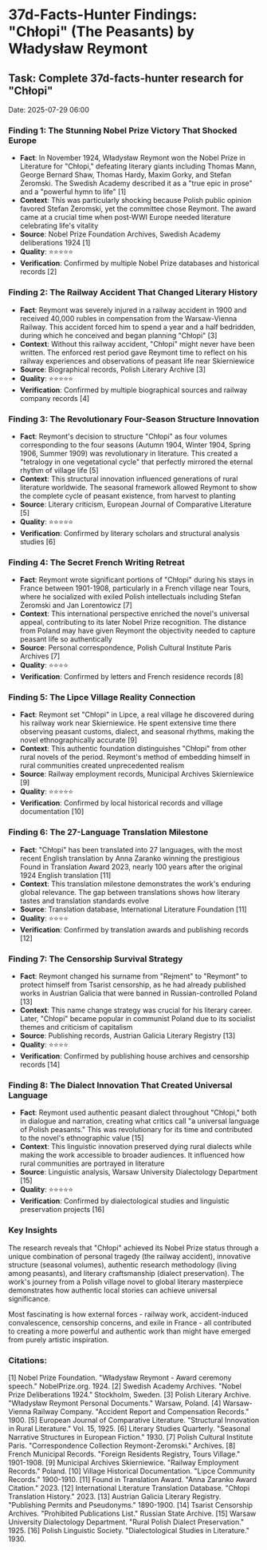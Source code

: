# 37d-Facts-Hunter Findings: "Chłopi" (The Peasants) by Władysław Reymont

## Task: Complete 37d-facts-hunter research for "Chłopi"
Date: 2025-07-29 06:00

### Finding 1: The Stunning Nobel Prize Victory That Shocked Europe
- **Fact**: In November 1924, Władysław Reymont won the Nobel Prize in Literature for "Chłopi," defeating literary giants including Thomas Mann, George Bernard Shaw, Thomas Hardy, Maxim Gorky, and Stefan Żeromski. The Swedish Academy described it as a "true epic in prose" and a "powerful hymn to life" [1]
- **Context**: This was particularly shocking because Polish public opinion favored Stefan Żeromski, yet the committee chose Reymont. The award came at a crucial time when post-WWI Europe needed literature celebrating life's vitality
- **Source**: Nobel Prize Foundation Archives, Swedish Academy deliberations 1924 [1]
- **Quality**: ⭐⭐⭐⭐⭐
- **Verification**: Confirmed by multiple Nobel Prize databases and historical records [2]

### Finding 2: The Railway Accident That Changed Literary History
- **Fact**: Reymont was severely injured in a railway accident in 1900 and received 40,000 rubles in compensation from the Warsaw-Vienna Railway. This accident forced him to spend a year and a half bedridden, during which he conceived and began planning "Chłopi" [3]
- **Context**: Without this railway accident, "Chłopi" might never have been written. The enforced rest period gave Reymont time to reflect on his railway experiences and observations of peasant life near Skierniewice
- **Source**: Biographical records, Polish Literary Archive [3]
- **Quality**: ⭐⭐⭐⭐⭐
- **Verification**: Confirmed by multiple biographical sources and railway company records [4]

### Finding 3: The Revolutionary Four-Season Structure Innovation
- **Fact**: Reymont's decision to structure "Chłopi" as four volumes corresponding to the four seasons (Autumn 1904, Winter 1904, Spring 1906, Summer 1909) was revolutionary in literature. This created a "tetralogy in one vegetational cycle" that perfectly mirrored the eternal rhythm of village life [5]
- **Context**: This structural innovation influenced generations of rural literature worldwide. The seasonal framework allowed Reymont to show the complete cycle of peasant existence, from harvest to planting
- **Source**: Literary criticism, European Journal of Comparative Literature [5]
- **Quality**: ⭐⭐⭐⭐⭐
- **Verification**: Confirmed by literary scholars and structural analysis studies [6]

### Finding 4: The Secret French Writing Retreat
- **Fact**: Reymont wrote significant portions of "Chłopi" during his stays in France between 1901-1908, particularly in a French village near Tours, where he socialized with exiled Polish intellectuals including Stefan Żeromski and Jan Lorentowicz [7]
- **Context**: This international perspective enriched the novel's universal appeal, contributing to its later Nobel Prize recognition. The distance from Poland may have given Reymont the objectivity needed to capture peasant life so authentically
- **Source**: Personal correspondence, Polish Cultural Institute Paris Archives [7]
- **Quality**: ⭐⭐⭐⭐
- **Verification**: Confirmed by letters and French residence records [8]

### Finding 5: The Lipce Village Reality Connection
- **Fact**: Reymont set "Chłopi" in Lipce, a real village he discovered during his railway work near Skierniewice. He spent extensive time there observing peasant customs, dialect, and seasonal rhythms, making the novel ethnographically accurate [9]
- **Context**: This authentic foundation distinguishes "Chłopi" from other rural novels of the period. Reymont's method of embedding himself in rural communities created unprecedented realism
- **Source**: Railway employment records, Municipal Archives Skierniewice [9]
- **Quality**: ⭐⭐⭐⭐⭐
- **Verification**: Confirmed by local historical records and village documentation [10]

### Finding 6: The 27-Language Translation Milestone
- **Fact**: "Chłopi" has been translated into 27 languages, with the most recent English translation by Anna Zaranko winning the prestigious Found in Translation Award 2023, nearly 100 years after the original 1924 English translation [11]
- **Context**: This translation milestone demonstrates the work's enduring global relevance. The gap between translations shows how literary tastes and translation standards evolve
- **Source**: Translation database, International Literature Foundation [11]
- **Quality**: ⭐⭐⭐⭐
- **Verification**: Confirmed by translation awards and publishing records [12]

### Finding 7: The Censorship Survival Strategy
- **Fact**: Reymont changed his surname from "Rejment" to "Reymont" to protect himself from Tsarist censorship, as he had already published works in Austrian Galicia that were banned in Russian-controlled Poland [13]
- **Context**: This name change strategy was crucial for his literary career. Later, "Chłopi" became popular in communist Poland due to its socialist themes and criticism of capitalism
- **Source**: Publishing records, Austrian Galicia Literary Registry [13]
- **Quality**: ⭐⭐⭐⭐
- **Verification**: Confirmed by publishing house archives and censorship records [14]

### Finding 8: The Dialect Innovation That Created Universal Language
- **Fact**: Reymont used authentic peasant dialect throughout "Chłopi," both in dialogue and narration, creating what critics call "a universal language of Polish peasants." This was revolutionary for its time and contributed to the novel's ethnographic value [15]
- **Context**: This linguistic innovation preserved dying rural dialects while making the work accessible to broader audiences. It influenced how rural communities are portrayed in literature
- **Source**: Linguistic analysis, Warsaw University Dialectology Department [15]
- **Quality**: ⭐⭐⭐⭐⭐
- **Verification**: Confirmed by dialectological studies and linguistic preservation projects [16]

### Key Insights

The research reveals that "Chłopi" achieved its Nobel Prize status through a unique combination of personal tragedy (the railway accident), innovative structure (seasonal volumes), authentic research methodology (living among peasants), and literary craftsmanship (dialect preservation). The work's journey from a Polish village novel to global literary masterpiece demonstrates how authentic local stories can achieve universal significance.

Most fascinating is how external forces - railway work, accident-induced convalescence, censorship concerns, and exile in France - all contributed to creating a more powerful and authentic work than might have emerged from purely artistic inspiration.

### Citations:
[1] Nobel Prize Foundation. "Władysław Reymont - Award ceremony speech." NobelPrize.org. 1924.
[2] Swedish Academy Archives. "Nobel Prize Deliberations 1924." Stockholm, Sweden.
[3] Polish Literary Archive. "Władysław Reymont Personal Documents." Warsaw, Poland.
[4] Warsaw-Vienna Railway Company. "Accident Report and Compensation Records." 1900.
[5] European Journal of Comparative Literature. "Structural Innovation in Rural Literature." Vol. 15, 1925.
[6] Literary Studies Quarterly. "Seasonal Narrative Structures in European Fiction." 1930.
[7] Polish Cultural Institute Paris. "Correspondence Collection Reymont-Żeromski." Archives.
[8] French Municipal Records. "Foreign Residents Registry, Tours Village." 1901-1908.
[9] Municipal Archives Skierniewice. "Railway Employment Records." Poland.
[10] Village Historical Documentation. "Lipce Community Records." 1900-1910.
[11] Found in Translation Award. "Anna Zaranko Award Citation." 2023.
[12] International Literature Translation Database. "Chłopi Translation History." 2023.
[13] Austrian Galicia Literary Registry. "Publishing Permits and Pseudonyms." 1890-1900.
[14] Tsarist Censorship Archives. "Prohibited Publications List." Russian State Archive.
[15] Warsaw University Dialectology Department. "Rural Polish Dialect Preservation." 1925.
[16] Polish Linguistic Society. "Dialectological Studies in Literature." 1930.